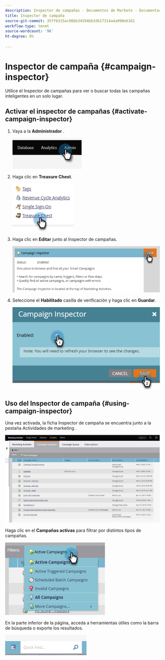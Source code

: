 ```yaml
---
description: Inspector de campañas - Documentos de Marketo - Documentación del producto
title: Inspector de campaña
source-git-commit: 35ff6315ac98bb34594bb2db17314a4a990e6162
workflow-type: tm+mt
source-wordcount: '96'
ht-degree: 0%

---
```


# Inspector de campaña {#campaign-inspector}

Utilice el Inspector de campañas para ver o buscar todas las campañas inteligentes en un solo lugar.

## Activar el inspector de campañas {#activate-campaign-inspector}

1. Vaya a la **Administrador** .

   ![](assets/campaign-inspector-1.png)

1. Haga clic en **Treasure Chest**.

   ![](assets/campaign-inspector-2.png)

1. Haga clic en **Editar** junto al Inspector de campañas.

   ![](assets/campaign-inspector-3.png)

1. Seleccione el **Habilitado** casilla de verificación y haga clic en **Guardar**.

   ![](assets/campaign-inspector-4.png)

## Uso del Inspector de campaña {#using-campaign-inspector}

Una vez activada, la ficha Inspector de campaña se encuentra junto a la pestaña Actividades de marketing .

![](assets/campaign-inspector-5.png)

Haga clic en el **Campañas activas** para filtrar por distintos tipos de campañas.

![](assets/campaign-inspector-6.png)

En la parte inferior de la página, acceda a herramientas útiles como la barra de búsqueda o exporte los resultados.

![](assets/campaign-inspector-7.png)
